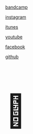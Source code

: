 
<br>

[bandcamp](https://babaras.bandcamp.com/)

[instagram](https://www.instagram.com/babarasoriginal191/)

[itunes](https://music.apple.com/gb/artist/baba-ras/1247073588)

[youtube](https://www.youtube.com/@Faadaras191)

[facebook](https://www.facebook.com/babaras191)

[github](https://github.com/babaras) 

<p style="font-size:100px">&#129409;</p>
